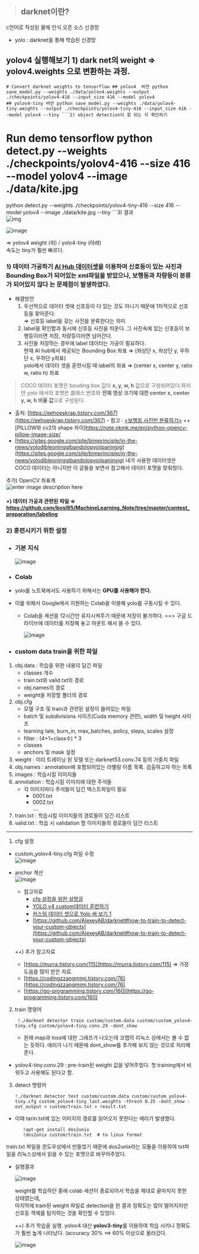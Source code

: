 
> ## darknet이란?  
c언어로 작성된 물체 인식 오픈 소스 신경망  
- yolo : darknet을 통해 학습된 신경망    
    
## yolov4 실행해보기 1) dark net의 weight ⇒ yolov4.weights 으로 변환하는 과정.      
  
   ```  
 # Convert darknet weights to tensorflow ## yolov4  버전 python save_model.py --weights ./data/yolov4.weights --output ./checkpoints/yolov4-416 --input_size 416 --model yolov4   
 ## yolov4-tiny 버전 python save_model.py --weights ./data/yolov4-tiny.weights --output ./checkpoints/yolov4-tiny-416 --input_size 416 --model yolov4 --tiny ```2) object detection이 잘 되는 지 확인하기       
   ```  
 # Run demo tensorflow python detect.py --weights ./checkpoints/yolov4-416 --size 416 --model yolov4 --image ./data/kite.jpg  
 python detect.py --weights ./checkpoints/yolov4-tiny-416 --size 416 --model yolov4 --image ./data/kite.jpg --tiny ```3) 결과    
   ![img](https://github.com/kairess/tensorflow-yolov4-tflite/raw/master/result.png)    
    
   ![image](https://user-images.githubusercontent.com/34594339/89185473-3f998f00-d5d5-11ea-99f7-45c37f85e8f0.png)    
    
   ⇒ yolov4 weight (위) / yolo4-tiny (아래)    
   속도는 tiny가 훨씬 빠르다.    
    
    
### 1) 데이터 가공하기 [AI Hub 데이터셋](http://www.aihub.or.kr/aidata/136)을 이용하여 신호등이 있는 사진과 Bounding Box가 되어있는 xml파일을 받았으나, **보행등과 차량등이 분류가 되어있지 않다** 는 문제점이 발생하였다.    
- 해결방안    
  1) 우선적으로 데이터 셋에 신호등이 다 있는 것도 아니기 때문에 1차적으로 신호등을 찾아준다.    
   ⇒ 신호등 label을 갖는 사진을 분류한다는 의미    
  2) label을 확인함과 동시에 신호등 사진을 띄운다. 그 사진속에 있는 신호등이 보행등이라면 저장, 차량등이라면 넘어간다.    
  3) 사진을 저장하는 경우에 label 데이터는 가공이 필요하다.    
   현재 AI hub에서 제공되는 Bounding Box  좌표 ⇒ (좌상단 x, 좌상단 y, 우하단 x, 우하단 y좌표)    
   yolo에서 데이터 셋을 훈련시킬 때 label의 좌표 ⇒ (center x, center y, ratio w, ratio h) 좌표    
             
          
 > COCO 데이터 포맷은 bouding box 값이  **x, y, w, h**  값으로 구성되어있다.하지만 yolo 에서의 포맷은 클래스 번호와  **전체 영상 크기에 대한 center x, center y, w, h 비율 값**으로 구성된다.    
- 출처: [https://eehoeskrap.tistory.com/367](https://eehoeskrap.tistory.com/367)      - 참고 : [<보행등 사진만 분류하기>](https://github.com/Guanghan/darknet/blob/master/scripts/convert.py) ++ [PILLOW와 cv2의 shape 차이]https://note.nkmk.me/en/python-opencv-pillow-image-size/    
 - [https://sites.google.com/site/bimprinciple/in-the-news/yolodibleoninggibandolopyojipaninsig](https://sites.google.com/site/bimprinciple/in-the-news/yolodibleoninggibandolopyojipaninsig)       내가 사용한 데이터셋은 COCO 데이터는 아니지만 이 글들을 보면서 참고해서 데이터 포맷을 맞춰줬다.    
    
 추가)  OpenCV 좌표계   
 ![enter image description here](https://lh4.googleusercontent.com/ndFH6A225tFLWb7JwjyMmn539c4e1c1CmU7w4hQD6j-uO9K4diKfZ-FDr8LFuKa9oad9IaunhXRz0kD0JoRbeRV4gzUpS0ELyPKMIlpXs9FgvbJZiNGreGvWQAlMnYnRkqzo8Vlh)    
#### +) 데이터 가공과 관련된 파일 ⇒ https://github.com/bosl95/MachineLearning_Note/tree/master/contest_preparation/labeling    
    
### 2) 훈련시키기 위한 설정   
- ### 기본 지식  
  ![image](https://user-images.githubusercontent.com/34594339/89891485-1e0d5880-dc10-11ea-8b08-4c61505a6bf6.png)  
  
- ### Colab    
 - yolo를 노트북에서도 사용하기 위해서는 **GPU를 사용해야 한다.**     
- 이를 위해서 Google에서 지원하는 Colab을 이용해 yolo를 구동시킬 수 있다.    
  - Colab을 세션을 12시간만 유지시켜주기 때문에 저장이 불가하다. ==> 구글 드라이브에 데이터를 저장해 놓고 마운트 해서 쓸 수 있다.    
    
      ![image](https://user-images.githubusercontent.com/34594339/89725910-db9d1d80-da4f-11ea-88bf-8ab79c47a555.png)    
    
- ### custom data train을 위한 파일    
 1) obj.data : 학습을 위한 내용이 담긴 파일    
     - classes 개수    
     - train.txt와 valid.txt의 경로    
     - obj.names의 경로    
     - weight을 저장할 폴더의 경로    
  2) obj.cfg    
      - 모델 구조 및 train과 관련된 설정이 들어있는 파일    
      - batch 및  subdivisions 사이즈(Cuda memory 관련), width 및 height 사이즈    
      - learning late, burn_in, max_batches,  policy, steps, scales 설정    
      - filter : (4+1+class수) * 3    
      - classes    
      - anchors 및 mask 설정    
  3) weight  : 미리 트레이닝 된 모델 또는 darknet53.conv.74 등의 가중치 파일    
  4) obj.names : annotation에 포함되어있는 라벨링 이름 목록. 검출하고자 하는 목록    
  5) images : 학습시킬 이미지들     
  6) annotation : 학습시킬 이미지에 대한 주석들    
      - 각 이미지마다 주석들이 담긴 텍스트파일이 필요    
        - 0001.txt    
        - 0002.txt    
         ....    
  7) train.txt : 학습시킬 이미지들의 경로들이 담긴 리스트    
  8) valid.txt : 학습 시 validation 할 이미지들의 경로들이 담긴 리스트    
    
---    
 1) cfg 설정    
   - custom_yolov4-tiny.cfg 파일 수정    
   ![image](https://user-images.githubusercontent.com/34594339/89791590-7b48d180-db5e-11ea-9c98-5e67e557fc33.png)    
    
   - anchor 계산    
      ![image](https://user-images.githubusercontent.com/34594339/89791801-b9de8c00-db5e-11ea-9e7a-b9e63bdbe049.png)    
    
     - 참고자료    
        - [cfg 설정을 위한 설명글](https://eehoeskrap.tistory.com/370)    
        - [YOLO v4 custom데이터 훈련하기](https://keyog.tistory.com/22)    
        - [커스텀 데이터 셋으로 Yolo 써 보기 1](https://jueun-park.github.io/2018-07-12/yolo-custom-dataset)    
        - [https://github.com/AlexeyAB/darknet#how-to-train-to-detect-your-custom-objects](https://github.com/AlexeyAB/darknet#how-to-train-to-detect-your-custom-objects)    
             
     ++) 추가 참고자료    
        - [https://murra.tistory.com/115](https://murra.tistory.com/115) ⇒ 가장 도음을 많이 받은 자료.    
        - [https://codingzzangmimi.tistory.com/76](https://codingzzangmimi.tistory.com/76)    
        - [https://go-programming.tistory.com/160](https://go-programming.tistory.com/160)    
    
          
2) train 명령어    
        
	    !./darknet detector train custom/custom.data custom/custom_yolov4-tiny.cfg custom/yolov4-tiny.conv.29 -dont_show    
            
   - 원래 map과 loss에 대한 그래프가 나오는데 코랩의 리눅스 상에서는 볼 수 없는 듯하다. 에러가 나기 때문에 dont_show를 추가해 보지 않는 것으로 처리해준다.    
 - yolov4-tiny.conv.29 : pre-train된 weight 값을 넣어주었다. 첫 training에서 비워두고 사용해도 된다고 함.    
    
3) detect 명령어    
          
       !./darknet detector test custom/custom.data custom/custom_yolov4-tiny.cfg custom_yolov4-tiny_last.weights -thresh 0.25 -dont_show -ext_output < custom/train.txt > result.txt    
- 이때 tarin.txt에 있는 이미지의 경로를 읽어오지 못한다는 에러가 발생했다.    
         
         !apt-get install dos2unix     
         !dos2unix custom/train.txt  # to linux format    
 train.txt 파일을 윈도우상에서 만들었기 때문에 dos2unix라는 모듈을 이용하여 txt파일을 리눅스상에서 읽을 수 있는 포맷으로 바꾸어주었다.    
         
 - 실행결과    
         
      ![image](https://user-images.githubusercontent.com/34594339/89888430-ea7bff80-dc0a-11ea-8cb0-6601663528bc.png)    
          
     weight를 학습하던 중에 colab 세션이 종료되어서 학습을 제대로 끝마치지 못한 상태였는데,    
     마지막에 train된 weight 파일로 detection을 한 결과 정확도는 많이 떨어지지만 신호등 객체를 탐지하는 것을 확인할 수 있었다.

	++) 추가 학습을 실행. yolov4 대신 **yolov3-tiny**를 이용하여 학습 시키니 정확도가 훨씬 높게 나타났다.
	(accuracy 30%  ==> 60% 이상으로 올라갔다.

	![image](https://user-images.githubusercontent.com/34594339/90633401-f138f100-e260-11ea-8d70-d78506eb1e76.png)

